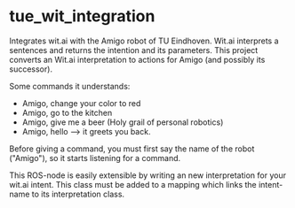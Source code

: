 tue_wit_integration
===================

Integrates wit.ai with the Amigo robot of TU Eindhoven. 
Wit.ai interprets a sentences and returns the intention and its parameters.
This project converts an Wit.ai interpretation to actions for Amigo (and possibly its successor).

Some commands it understands:

- Amigo, change your color to red
- Amigo, go to the kitchen
- Amigo, give me a beer (Holy grail of personal robotics)
- Amigo, hello --> it greets you back.

Before giving a command, you must first say the name of the robot ("Amigo"), so it starts listening for a command. 

This ROS-node is easily extensible by writing an new interpretation for your wit.ai intent.
This class must be added to a mapping which links the intent-name to its interpretation class. 
